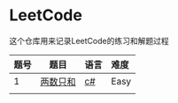 # LeetCode

这个仓库用来记录LeetCode的练习和解题过程



| 题号 | 题目 | 语言 | 难度 |
| ---- | ---- | ---- | :--- |
| 1    |   [两数只和](https://leetcode-cn.com/problems/two-sum/)   |  [c#](./two-sum.cs)    |  Easy    |
|      |      |      |      |

